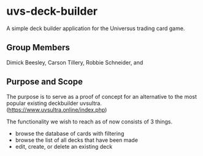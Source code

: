 # uvs-deck-builder
A simple deck builder application for the Universus trading card game. 

## Group Members
Dimick Beesley, Carson Tillery, Robbie Schneider, and 

## Purpose and Scope
The purpose is to serve as a proof of concept for an alternative to the most 
popular existing deckbuilder uvsultra. (https://www.uvsultra.online/index.php)

The functionality we wish to reach as of now consists of 3 things. 
- browse the database of cards with filtering
- browse the list of all decks that have been made
- edit, create, or delete an existing deck
